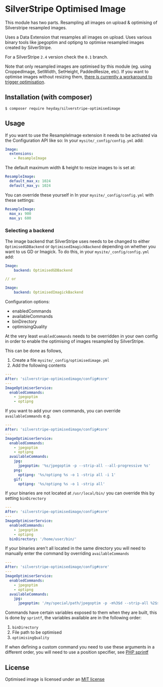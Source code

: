 # SilverStripe Optimised Image

This module has two parts. Resampling all images on upload & optimising of Silverstripe resampled images.

Uses a Data Extension that resamples all images on upload.
Uses various binary tools like jpegoptim and optipng to optimise resampled images created by SilverStripe.


For a SilverStripe `2.4` version check the `0.1` branch.

Note that only resampled images are optimised by this module (eg. using CroppedImage, SetWidth, SetHeight, PaddedResize, etc). If you want to optimise images without resizing them, [there is currently a workaround to trigger optimisation](https://github.com/heyday/silverstripe-optimisedimage/issues/4#issuecomment-60821831).

## Installation (with composer)

	$ composer require heyday/silverstripe-optimisedimage

## Usage


If you want to use the ResampleImage extension it needs to be activated via the Configuration API like so:
 In your `mysite/_config/config.yml` add:

```yml
Image:
  extensions:
    - ResampleImage
```

The default maximum width & height to resize images to is set at:
```yml
ResampleImage:
  default_max_x: 1024
  default_max_y: 1024
```
You can override these yourself in In your `mysite/_config/config.yml` with these settings:
```yml
ResampleImage:
  max_x: 900
  max_y: 600
```



### Selecting a backend

The image backend that SilverStripe uses needs to be changed to either `OptimisedGDBackend` or `OptimisedImagickBackend` depending on whether
you want to us GD or Imagick. To do this, in your `mysite/_config/config.yml` add:

```yml
Image:
    backend: OptimisedGDBackend

// or

Image:
    backend: OptimisedImagickBackend
```

Configuration options:

* enabledCommands
* availableCommands
* binDirectory
* optimisingQuality

At the very least `enabledCommands` needs to be overridden in your own config in order to enable the optimising of images resampled by SilverStripe.

This can be done as follows,

1. Create a file `mysite/_config/optimisedimage.yml`
2. Add the following contents

```yml
---
After: 'silverstripe-optimisedimage/config#core'
---
ImageOptimiserService:
  enabledCommands:
    - jpegoptim
    - optipng
```

If you want to add your own commands, you can override `availableCommands` e.g.

```yml
---
After: 'silverstripe-optimisedimage/config#core'
---
ImageOptimiserService:
  enabledCommands:
    - jpegoptim
    - optipng
  availableCommands:
    jpg:
      jpegoptim: '%s/jpegoptim -p --strip-all --all-progressive %s'
    png:
      optipng: '%s/optipng %s -o 1 -strip all -i 1'
    gif:
      optipng: '%s/optipng %s -o 1 -strip all'
```

If your binaries are not located at `/usr/local/bin/` you can override this by setting `binDirectory`

```yml
---
After: 'silverstripe-optimisedimage/config#core'
---
ImageOptimiserService:
  enabledCommands:
    - jpegoptim
    - optipng
  binDirectory: '/home/user/bin/'
```

If your binaries aren't all located in the same directory you will need to manually enter the command by overriding `availableCommands`

```yml
---
After: 'silverstripe-optimisedimage/config#core'
---
ImageOptimiserService:
  enabledCommands:
    - jpegoptim
    - optipng
  availableCommands:
    jpg:
      jpegoptim: '/my/special/path/jpegoptim -p -m%3$d --strip-all %2$s'
```

Commands have certain variables exposed to them when they are built, this is done by `sprintf`, the variables available are in the following order:

1. `binDirectory`
2. File path to be optimised
3. `optimisingQuality`

If when defining a custom command you need to use these arguments in a different order, you will need to use a position specifier, see [PHP sprintf](http://php.net/manual/en/function.sprintf.php#example-4811)

## License

Optimised image is licensed under an [MIT license](http://heyday.mit-license.org/)
